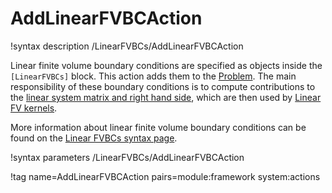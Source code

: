 # AddLinearFVBCAction

!syntax description /LinearFVBCs/AddLinearFVBCAction

Linear finite volume boundary conditions are specified as objects inside the `[LinearFVBCs]` block.
This action adds them to the [Problem](syntax/Problem/index.md). The main responsibility of these boundary conditions is to compute contributions to the [linear system matrix and right hand side](LinearSystem.md),
which are then used by [Linear FV kernels](syntax/LinearFVKernels/index.md).

More information about linear finite volume boundary conditions can be found on the
[Linear FVBCs syntax page](syntax/LinearFVBCs/index.md).

!syntax parameters /LinearFVBCs/AddLinearFVBCAction

!tag name=AddLinearFVBCAction pairs=module:framework system:actions
